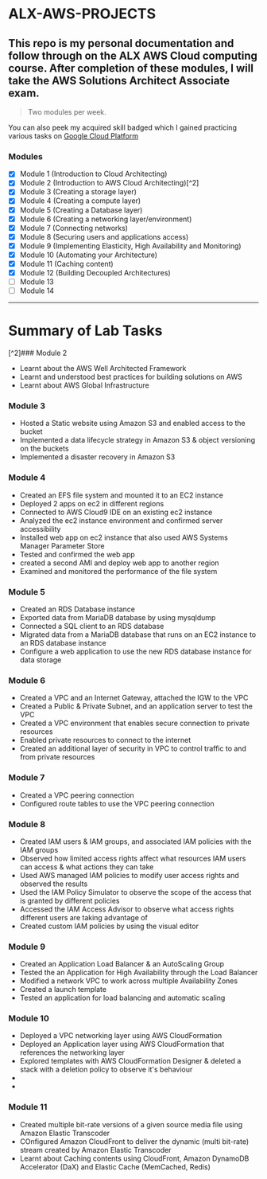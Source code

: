 # ALX-AWS-PROJECTS
## This repo is my personal documentation and follow through on the ALX AWS Cloud computing course. After completion of these modules, I will take the AWS Solutions Architect Associate exam.
> Two modules per week.

You can also peek my acquired skill badged which I gained practicing various tasks on [Google Cloud Platform](https://www.cloudskillsboost.google/public_profiles/62b94d90-6d1a-4c6e-abfa-42d33d3778f8)


### Modules
- [x] Module 1 (Introduction to Cloud Architecting)
- [x] Module 2 (Introduction to AWS Cloud Architecting)[^2]
- [x] Module 3 (Creating a storage layer)
- [x] Module 4 (Creating a compute layer)
- [x] Module 5 (Creating a Database layer)
- [x] Module 6 (Creating a networking layer/environment)
- [x] Module 7 (Connecting networks)
- [x] Module 8 (Securing users and applications access)
- [x] Module 9 (Implementing Elasticity, High Availability and Monitoring)
- [x] Module 10 (Automating your Architecture)
- [x] Module 11 (Caching content)
- [x] Module 12 (Building Decoupled Architectures)
- [ ] Module 13
- [ ] Module 14

---
# Summary of Lab Tasks

[^2]### Module 2
* Learnt about the AWS Well Architected Framework
* Learnt and understood best practices for building solutions on AWS
* Learnt about AWS Global Infrastructure

### Module 3
* Hosted a Static website using Amazon S3 and enabled access to the bucket
* Implemented a data lifecycle strategy in Amazon S3 & object versioning on the buckets
* Implemented a disaster recovery in Amazon S3

### Module 4
* Created an EFS file system and mounted it to an EC2 instance
* Deployed 2 apps on ec2 in different regions
* Connected to AWS Cloud9 IDE on an existing ec2 instance
* Analyzed the ec2 instance environment and confirmed server accessibility
* Installed web app on ec2 instance that also used AWS Systems Manager Parameter Store
* Tested and confirmed the web app
* created a second AMI and deploy web app to another region
* Examined and monitored the performance of the file system

### Module 5
* Created an RDS Database instance
* Exported data from MariaDB database by using mysqldump
* Connected a SQL client to an RDS database
* Migrated data from a MariaDB database that runs on an EC2 instance to an RDS database instance
* Configure a web application to use the new RDS database instance for data storage

### Module 6
* Created a VPC and an Internet Gateway, attached the IGW to the VPC
* Created a Public & Private Subnet, and an application server to test the VPC
* Created a VPC environment that enables secure connection to private resources
* Enabled private resources to connect to the internet
* Created an additional layer of security in VPC to control traffic to and from private resources

### Module 7
* Created a VPC peering connection
* Configured route tables to use the VPC peering connection

### Module 8
* Created IAM users & IAM groups, and associated IAM policies with the IAM groups
* Observed how limited access rights affect what resources IAM users can access & what actions they can take
* Used AWS managed IAM policies to modify user access rights and observed the results
* Used the IAM Policy Simulator to observe the scope of the access that is granted by different policies
* Accessed the IAM Access Advisor to observe what access rights different users are taking advantage of
* Created custom IAM policies by using the visual editor

### Module 9
* Created an Application Load Balancer & an AutoScaling Group
* Tested the an Application for High Availability through the Load Balancer
* Modified a network VPC to work across multiple Availability Zones
* Created a launch template
* Tested an application for load balancing and automatic scaling

### Module 10
* Deployed a VPC networking layer using AWS CloudFormation
* Deployed an Application layer using AWS CloudFormation that references the networking layer
* Explored templates with AWS CloudFormation Designer & deleted a stack with a deletion policy to observe it's behaviour
* 
* 

### Module 11
* Created multiple bit-rate versions of a given source media file using Amazon Elastic Transcoder
* COnfigured Amazon CloudFront to deliver the dynamic (multi bit-rate) stream created by Amazon Elastic Transcoder
* Learnt about Caching contents using CloudFront, Amazon DynamoDB Accelerator (DaX) and Elastic Cache (MemCached, Redis)